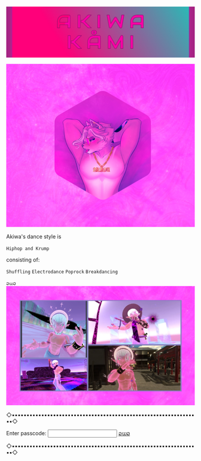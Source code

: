 
![image](https://raw.githubusercontent.com/VIRTUAL-K4MI-CLUB/Master/gh-pages/Screenshot_20240208_013748_Gallery.jpg)


![image](https://raw.githubusercontent.com/VIRTUAL-K4MI-CLUB/Master/gh-pages/uwu02.png)





Akiwa's dance style is

`Hiphop and Krump`

consisting of:

`Shuffling`    `Electrodance`
`Poprock`     `Breakdancing`

`ວധວ`
![image](https://raw.githubusercontent.com/VIRTUAL-K4MI-CLUB/Master/gh-pages/uwu04.png)


◇▪︎▪︎▪︎▪︎▪︎▪︎▪︎▪︎▪︎▪︎▪︎▪︎▪︎▪︎▪︎▪︎▪︎▪︎▪︎▪︎▪︎▪︎▪︎▪︎▪︎▪︎▪︎▪︎▪︎▪︎▪︎▪︎▪︎▪︎▪︎▪︎▪︎▪︎▪︎▪︎▪︎▪︎▪︎▪︎▪︎▪︎▪︎▪︎▪︎▪︎▪︎▪︎▪︎▪︎▪︎▪︎▪︎▪︎▪︎▪︎▪︎▪︎▪︎▪︎◇  

Enter passcode: <input id='password' type='text'  />
<a href="https://virtual-k4mi-club.github.io/Master/G" onclick="javascript:return validatePass()">ວധວ</a>
<script>
function validatePass(){
    if(document.getElementById('password').value == '0420'){
        return true;
    }else{
        alert('passcode not recognized.');
        return false;
    }
}
</script>

◇▪︎▪︎▪︎▪︎▪︎▪︎▪︎▪︎▪︎▪︎▪︎▪︎▪︎▪︎▪︎▪︎▪︎▪︎▪︎▪︎▪︎▪︎▪︎▪︎▪︎▪︎▪︎▪︎▪︎▪︎▪︎▪︎▪︎▪︎▪︎▪︎▪︎▪︎▪︎▪︎▪︎▪︎▪︎▪︎▪︎▪︎▪︎▪︎▪︎▪︎▪︎▪︎▪︎▪︎▪︎▪︎▪︎▪︎▪︎▪︎▪︎▪︎▪︎▪︎◇  










